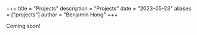 +++
title = "Projects"
description = "Projects"
date = "2023-05-23"
aliases = ["projects"]
author = "Benjamin Hong"
+++

Coming soon!